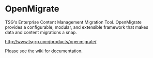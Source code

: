 OpenMigrate
===========
TSG's Enterprise Content Management Migration Tool.  OpenMigrate provides a configurable, modular, and extensible framework that makes data and content migrations a snap.

<a href='http://www.tsgrp.com/products/openmigrate/' target='_blank'>http://www.tsgrp.com/products/openmigrate/</a>

Please see the <a href='https://github.com/tsgrp/OpenMigrate/wiki'>wiki</a> for documentation.

